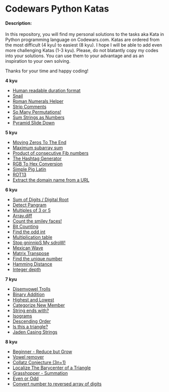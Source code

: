 # Codewars Python Katas
#### Description:

In this repository, you will find my personal solutions to the tasks aka Kata in Python programming language on Codewars.com. Katas are ordered from the most difficult (4 kyu) to easiest (8 kyu). I hope I will be able to add even more challenging Katas (1-3 kyu). Please, do not blatantly copy my codes into your solutions. You can use them to your advantage and as an inspiration to your own solving.

Thanks for your time and happy coding!

**4 kyu**

  - [Human readable duration format](https://www.codewars.com/kata/52742f58faf5485cae000b9a)
  - [Snail](https://www.codewars.com/kata/521c2db8ddc89b9b7a0000c1)
  - [Roman Numerals Helper](https://www.codewars.com/kata/51b66044bce5799a7f000003)
  - [Strip Comments](https://www.codewars.com/kata/51c8e37cee245da6b40000bd)
  - [So Many Permutations!](https://www.codewars.com/kata/5254ca2719453dcc0b00027d)
  - [Sum Strings as Numbers](https://www.codewars.com/kata/5324945e2ece5e1f32000370)
  - [Pyramid Slide Down](https://www.codewars.com/kata/551f23362ff852e2ab000037)

**5 kyu**

  - [Moving Zeros To The End](https://www.codewars.com/kata/52597aa56021e91c93000cb0)
  - [Maximum subarray sum](https://www.codewars.com/kata/54521e9ec8e60bc4de000d6c)
  - [Product of consecutive Fib numbers](https://www.codewars.com/kata/5541f58a944b85ce6d00006a)
  - [The Hashtag Generator](https://www.codewars.com/kata/52449b062fb80683ec000024)
  - [RGB To Hex Conversion](https://www.codewars.com/kata/513e08acc600c94f01000001)
  - [Simple Pig Latin](https://www.codewars.com/kata/520b9d2ad5c005041100000f)
  - [ROT13](https://www.codewars.com/kata/52223df9e8f98c7aa7000062)
  - [Extract the domain name from a URL](https://www.codewars.com/kata/514a024011ea4fb54200004b)

**6 kyu**

  - [Sum of Digits / Digital Root](https://www.codewars.com/kata/541c8630095125aba6000c00)
  - [Detect Pangram](https://www.codewars.com/kata/545cedaa9943f7fe7b000048)
  - [Multiples of 3 or 5](https://www.codewars.com/kata/514b92a657cdc65150000006)
  - [Array.diff](https://www.codewars.com/kata/523f5d21c841566fde000009)
  - [Count the smiley faces!](https://www.codewars.com/kata/583203e6eb35d7980400002a)
  - [Bit Counting](https://www.codewars.com/kata/526571aae218b8ee490006f4)
  - [Find the odd int](https://www.codewars.com/kata/54da5a58ea159efa38000836)
  - [Multiplication table](https://www.codewars.com/kata/534d2f5b5371ecf8d2000a08)
  - [Stop gninnipS My sdroW!](https://www.codewars.com/kata/5264d2b162488dc400000001)
  - [Mexican Wave](https://www.codewars.com/kata/58f5c63f1e26ecda7e000029)
  - [Matrix Transpose](https://www.codewars.com/kata/52fba2a9adcd10b34300094c)
  - [Find the unique number](https://www.codewars.com/kata/585d7d5adb20cf33cb000235)
  - [Hamming Distance](https://www.codewars.com/kata/5410c0e6a0e736cf5b000e69)
  - [Integer depth](https://www.codewars.com/kata/59b401e24f98a813f9000026)

**7 kyu**

  - [Disemvowel Trolls](https://www.codewars.com/kata/52fba66badcd10859f00097e)
  - [Binary Addition](https://www.codewars.com/kata/551f37452ff852b7bd000139)
  - [Highest and Lowest](https://www.codewars.com/kata/554b4ac871d6813a03000035)
  - [Categorize New Member](https://www.codewars.com/kata/5502c9e7b3216ec63c0001aa)
  - [String ends with?](https://www.codewars.com/kata/51f2d1cafc9c0f745c00037d)
  - [Isograms](https://www.codewars.com/kata/54ba84be607a92aa900000f1)
  - [Descending Order](https://www.codewars.com/kata/5467e4d82edf8bbf40000155)
  - [Is this a triangle?](https://www.codewars.com/kata/56606694ec01347ce800001b)
  - [Jaden Casing Strings](https://www.codewars.com/kata/5390bac347d09b7da40006f6)

**8 kyu**

  - [Beginner - Reduce but Grow](https://www.codewars.com/kata/57f780909f7e8e3183000078)
  - [Vowel remover](https://www.codewars.com/kata/5547929140907378f9000039)
  - [Collatz Conjecture (3n+1)](https://www.codewars.com/kata/577a6e90d48e51c55e000217)
  - [Localize The Barycenter of a Triangle](https://www.codewars.com/kata/5601c5f6ba804403c7000004)
  - [Grasshopper - Summation](https://www.codewars.com/kata/55d24f55d7dd296eb9000030)
  - [Even or Odd](https://www.codewars.com/kata/53da3dbb4a5168369a0000fe)
  - [Convert number to reversed array of digits](https://www.codewars.com/kata/5583090cbe83f4fd8c000051)
